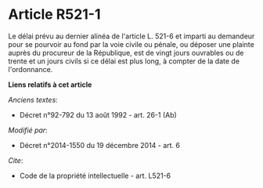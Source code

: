 # Article R521-1

Le délai prévu au dernier alinéa de l'article L. 521-6 et imparti au demandeur pour se pourvoir au fond par la voie civile ou
pénale, ou déposer une plainte auprès du procureur de la République, est de vingt jours ouvrables ou de trente et un jours
civils si ce délai est plus long, à compter de la date de l'ordonnance.

**Liens relatifs à cet article**

_Anciens textes_:

  - Décret n°92-792 du 13 août 1992 - art. 26-1 (Ab)

_Modifié par_:

  - Décret n°2014-1550 du 19 décembre 2014 - art. 6

_Cite_:

  - Code de la propriété intellectuelle - art. L521-6
